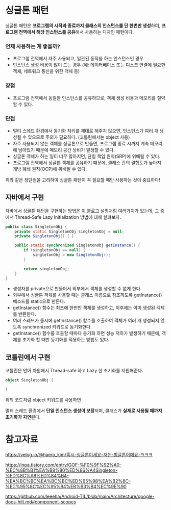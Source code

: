 # 싱글톤 패턴  

싱글톤 패턴은 **프로그램의 시작과 종료까지 클래스의 인스턴스를 단 한번만 생성**하여, **프로그램 전역에서 해당 인스턴스를 공유**해서 사용하는 디자인 패턴이다.

### 언제 사용하는 게 좋을까?

- 프로그램 전역에서 자주 사용되고, 일관된 동작을 하는 인스턴스인 경우 
- 인스턴스 생성 비용이 많이 드는 경우 (예: 데이터베이스 또는 디스크 연결에 필요한 객체, 네트워크 통신을 위한 객체 등)

### 장점 

- 프로그램 전역에서 동일한 인스턴스를 공유하므로, 객체 생성 비용과 메모리를 절약할 수 있다.

### 단점 

- 멀티 스레드 환경에서 동기화 처리를 제대로 해주지 않으면, 인스턴스가 여러 개 생성될 수 있으므로 주의가 필요하다. (코틀린에서는 object 사용)
- 자주 사용되지 않는 객체를 싱글톤으로 만들면, 프로그램 종료 시까지 계속 메모리에 남아있기 때문에 메모리 공간 낭비가 발생할 수 있다.
- 싱글톤 객체가 하는 일이 너무 많아지면, 단일 책임 원칙(SRP)에 위배될 수 있다. 
- 프로그램 전역에서 싱글톤 객체를 공유하기 때문에, 클래스 간의 결합도가 높아져 개방 폐쇄 원칙(OCP)에 위배될 수 있다.

위와 같은 장단점을 고려하여 싱글톤 패턴이 꼭 필요할 때만 사용하는 것이 중요하다! 

## 자바에서 구현 

자바에서 싱글톤 패턴을 구현하는 방법은 [이 블로그](https://inpa.tistory.com/entry/GOF-%F0%9F%92%A0-%EC%8B%B1%EA%B8%80%ED%86%A4Singleton-%ED%8C%A8%ED%84%B4-%EA%BC%BC%EA%BC%BC%ED%95%98%EA%B2%8C-%EC%95%8C%EC%95%84%EB%B3%B4%EC%9E%90) 설명처럼 여러가지가 있는데, 그 중에서 Thread-Safe Lazy Initialization 방법에 대해 살펴보자.

```java
public class SingletonObj {
    private static SingletonObj singletonObj = null;
    private SingletonObj() { }

    public static synchronized SingletonObj getInstance() {
        if (singletonObj == null) {
            singletonObj = new SingletonObj();
        }

        return singletonObj;
    }
}
```

- 생성자를 private으로 만들어서 외부에서 객체를 생성할 수 없게 한다. 
- 외부에서 싱글톤 객체를 사용할 때는 클래스 이름으로 참조하도록 getInstance() 메소드를 static으로 만든다.
- getInstance() 함수는 최초에 한번만 객체를 생성하고, 이후에는 이미 생성된 객체를 반환한다. 
- 여러 스레드가 동시에 getInstance() 함수를 호출하여 객체가 여러 개 생성되지 않도록 synchronized 키워드로 동기화한다. 
- getInstance() 함수를 호출할 때마다 동기화 하면 성능 저하가 발생하기 때문에, 객체를 초기화 할 때만 동기화를 적용하는 방법도 있다. 

## 코틀린에서 구현 

코틀린은 언어 차원에서 Thread-safe 하고 Lazy 한 초기화를 지원해준다. 

```kotlin
object SingletonObj {

}
```

위의 코드처럼 object 키워드를 사용하면

멀티 스레드 환경에서 **단일 인스턴스 생성이 보장**되며, 클래스가 **실제로 사용될 때까지 초기화가 지연**된다.

# 참고자료 

https://velog.io/@haero_kim/혹시-싱글톤이세요-저는-벙글톤이에요-ㅋㅋㅋ

https://inpa.tistory.com/entry/GOF-%F0%9F%92%A0-%EC%8B%B1%EA%B8%80%ED%86%A4Singleton-%ED%8C%A8%ED%84%B4-%EA%BC%BC%EA%BC%BC%ED%95%98%EA%B2%8C-%EC%95%8C%EC%95%84%EB%B3%B4%EC%9E%90

https://github.com/leeeha/Android-TIL/blob/main/Architecture/google-docs-hilt.md#component-scopes